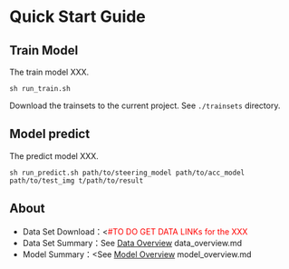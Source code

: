 # Quick Start Guide
## Train Model

The train model XXX.

	sh run_train.sh
Download the trainsets to the current project.  See `./trainsets` directory.
## Model predict

The predict model XXX.

	sh run_predict.sh path/to/steering_model path/to/acc_model path/to/test_img t/path/to/result

## About
* Data Set Download：<<font color=#ff0000 >#TO DO GET DATA LINKs for the XXX</font>
* Data Set Summary：See  [Data Overview]() data_overview.md
* Model Summary：<See  [Model Overview]() model_overview.md
